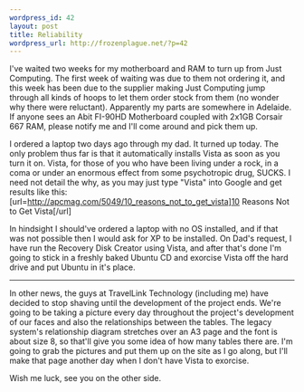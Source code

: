 ```yaml
--- 
wordpress_id: 42
layout: post
title: Reliability
wordpress_url: http://frozenplague.net/?p=42
---
```

I've waited two weeks for my motherboard and RAM to turn up from Just Computing. The first week of waiting was due to them not ordering it, and this week has been due to the supplier making Just Computing jump through all kinds of hoops to let them order stock from them (no wonder why there were reluctant). Apparently my parts are somewhere in Adelaide. If anyone sees an Abit FI-90HD Motherboard coupled with 2x1GB Corsair 667 RAM, please notify me and I'll come around and pick them up.

I ordered a laptop two days ago through my dad. It turned up today. The only problem thus far is that it automatically installs Vista as soon as you turn it on. Vista, for those of you who have been living under a rock, in a coma or under an enormous effect from some psychotropic drug, SUCKS. I need not detail the why, as you may just type "Vista" into Google and get results like this: [url=http://apcmag.com/5049/10_reasons_not_to_get_vista]10 Reasons Not to Get Vista[/url]

In hindsight I should've ordered a laptop with no OS installed, and if that was not possible then I would ask for XP to be installed. On Dad's request, I have run the Recovery Disk Creator using Vista, and after that's done I'm going to stick in a freshly baked Ubuntu CD and exorcise Vista off the hard drive and put Ubuntu in it's place.

-----

In other news, the guys at TravelLink Technology (including me) have decided to stop shaving until the development of the project ends.  We're going to be taking a picture every day throughout the project's development of our faces and also the relationships between the tables. The legacy system's relationship diagram stretches over an A3 page and the font is about size 8, so that'll give you some idea of how many tables there are. I'm going to grab the pictures and put them up on the site as I go along, but I'll make that page another day when I don't have Vista to exorcise.

Wish me luck, see you on the other side.
